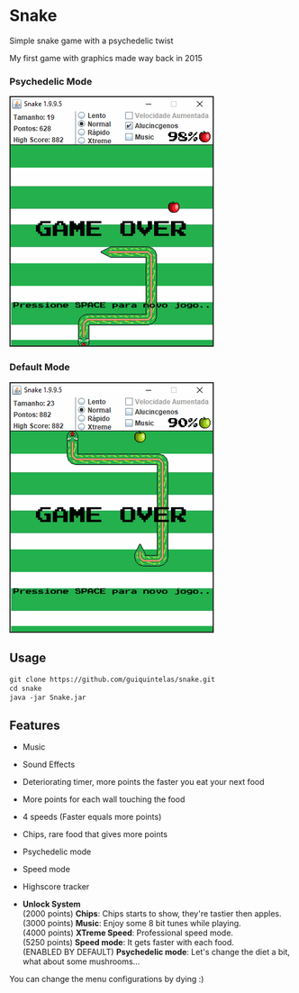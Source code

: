 # Snake

Simple snake game with a psychedelic twist

My first game with graphics made way back in 2015

### Psychedelic Mode
![Demo](static/snake_psyc_demo.gif)

### Default Mode
![Demo](static/snake_demo.gif)

## Usage
```
git clone https://github.com/guiquintelas/snake.git
cd snake
java -jar Snake.jar
```

## Features
- Music
- Sound Effects
- Deteriorating timer, more points the faster you eat your next food
- More points for each wall touching the food 
- 4 speeds (Faster equals more points)
- Chips, rare food that gives more points
- Psychedelic mode
- Speed mode
- Highscore tracker

- **Unlock System**  
    (2000 points) **Chips**:  Chips starts to show, they're tastier then apples.  
    (3000 points) **Music**:  Enjoy some 8 bit tunes while playing.  
    (4000 points) **XTreme Speed**:  Professional speed mode.  
    (5250 points) **Speed mode**:  It gets faster with each food.  
    (ENABLED BY DEFAULT) **Psychedelic mode**: Let's change the diet a bit, what about some mushrooms...
    
You can change the menu configurations by dying :)
